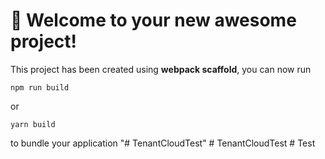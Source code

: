 # 🚀 Welcome to your new awesome project!

This project has been created using **webpack scaffold**, you can now run

```
npm run build
```

or

```
yarn build
```

to bundle your application
"# TenantCloudTest" 
#   T e n a n t C l o u d T e s t  
 #   T e s t  
 